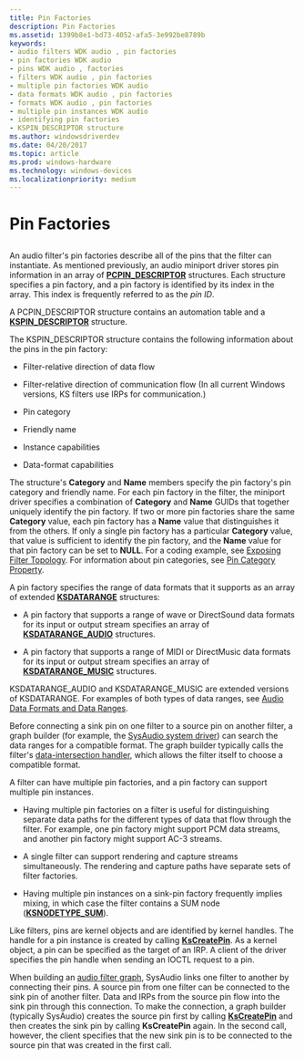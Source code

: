 ```yaml
---
title: Pin Factories
description: Pin Factories
ms.assetid: 1399b8e1-bd73-4052-afa5-3e992be8789b
keywords:
- audio filters WDK audio , pin factories
- pin factories WDK audio
- pins WDK audio , factories
- filters WDK audio , pin factories
- multiple pin factories WDK audio
- data formats WDK audio , pin factories
- formats WDK audio , pin factories
- multiple pin instances WDK audio
- identifying pin factories
- KSPIN_DESCRIPTOR structure
ms.author: windowsdriverdev
ms.date: 04/20/2017
ms.topic: article
ms.prod: windows-hardware
ms.technology: windows-devices
ms.localizationpriority: medium
---
```


# Pin Factories


## <span id="pin_factories"></span><span id="PIN_FACTORIES"></span>


An audio filter's pin factories describe all of the pins that the filter can instantiate. As mentioned previously, an audio miniport driver stores pin information in an array of [**PCPIN\_DESCRIPTOR**](https://msdn.microsoft.com/library/windows/hardware/ff537721) structures. Each structure specifies a pin factory, and a pin factory is identified by its index in the array. This index is frequently referred to as the *pin ID*.

A PCPIN\_DESCRIPTOR structure contains an automation table and a [**KSPIN\_DESCRIPTOR**](https://msdn.microsoft.com/library/windows/hardware/ff563533) structure.

The KSPIN\_DESCRIPTOR structure contains the following information about the pins in the pin factory:

-   Filter-relative direction of data flow

-   Filter-relative direction of communication flow (In all current Windows versions, KS filters use IRPs for communication.)

-   Pin category

-   Friendly name

-   Instance capabilities

-   Data-format capabilities

The structure's **Category** and **Name** members specify the pin factory's pin category and friendly name. For each pin factory in the filter, the miniport driver specifies a combination of **Category** and **Name** GUIDs that together uniquely identify the pin factory. If two or more pin factories share the same **Category** value, each pin factory has a **Name** value that distinguishes it from the others. If only a single pin factory has a particular **Category** value, that value is sufficient to identify the pin factory, and the **Name** value for that pin factory can be set to **NULL**. For a coding example, see [Exposing Filter Topology](exposing-filter-topology.md). For information about pin categories, see [Pin Category Property](pin-category-property.md).

A pin factory specifies the range of data formats that it supports as an array of extended [**KSDATARANGE**](https://msdn.microsoft.com/library/windows/hardware/ff561658) structures:

-   A pin factory that supports a range of wave or DirectSound data formats for its input or output stream specifies an array of [**KSDATARANGE\_AUDIO**](https://msdn.microsoft.com/library/windows/hardware/ff537096) structures.

-   A pin factory that supports a range of MIDI or DirectMusic data formats for its input or output stream specifies an array of [**KSDATARANGE\_MUSIC**](https://msdn.microsoft.com/library/windows/hardware/ff537097) structures.

KSDATARANGE\_AUDIO and KSDATARANGE\_MUSIC are extended versions of KSDATARANGE. For examples of both types of data ranges, see [Audio Data Formats and Data Ranges](audio-data-formats-and-data-ranges.md).

Before connecting a sink pin on one filter to a source pin on another filter, a graph builder (for example, the [SysAudio system driver](kernel-mode-wdm-audio-components.md#sysaudio_system_driver)) can search the data ranges for a compatible format. The graph builder typically calls the filter's [data-intersection handler](data-intersection-handlers.md), which allows the filter itself to choose a compatible format.

A filter can have multiple pin factories, and a pin factory can support multiple pin instances.

-   Having multiple pin factories on a filter is useful for distinguishing separate data paths for the different types of data that flow through the filter. For example, one pin factory might support PCM data streams, and another pin factory might support AC-3 streams.

-   A single filter can support rendering and capture streams simultaneously. The rendering and capture paths have separate sets of filter factories.

-   Having multiple pin instances on a sink-pin factory frequently implies mixing, in which case the filter contains a SUM node ([**KSNODETYPE\_SUM**](https://msdn.microsoft.com/library/windows/hardware/ff537196)).

Like filters, pins are kernel objects and are identified by kernel handles. The handle for a pin instance is created by calling [**KsCreatePin**](https://msdn.microsoft.com/library/windows/hardware/ff561652). As a kernel object, a pin can be specified as the target of an IRP. A client of the driver specifies the pin handle when sending an IOCTL request to a pin.

When building an [audio filter graph](audio-filter-graphs.md), SysAudio links one filter to another by connecting their pins. A source pin from one filter can be connected to the sink pin of another filter. Data and IRPs from the source pin flow into the sink pin through this connection. To make the connection, a graph builder (typically SysAudio) creates the source pin first by calling [**KsCreatePin**](https://msdn.microsoft.com/library/windows/hardware/ff561652) and then creates the sink pin by calling **KsCreatePin** again. In the second call, however, the client specifies that the new sink pin is to be connected to the source pin that was created in the first call.

 

 




